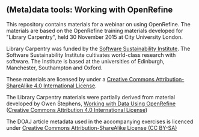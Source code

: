 ## (Meta)data tools: Working with OpenRefine
This repository contains materials for a webinar on using OpenRefine. The materials are based on the OpenRefine training materials developed for "Library Carpentry", held 30 November 2015 at City University London.

Library Carpentry was funded by the [Software Sustainability Institute](http://software.ac.uk/). The Software Sustainability Institute cultivates world-class research with software. The Institute is based at the universities of Edinburgh, Manchester, Southampton and Oxford.

These materials are licensed by under a [Creative Commons Attribution-ShareAlike 4.0 International License](http://creativecommons.org/licenses/by-sa/4.0/).

The Library Carpentry materials were partially derived from material developed by Owen Stephens, [Working with Data Using OpenRefine](http://www.meanboyfriend.com/overdue_ideas/2014/11/working-with-data-using-openrefine/) ([Creative Commons Attribution 4.0 International License](http://creativecommons.org/licenses/by/4.0/))

The DOAJ article metadata used in the accompanying exercises is licenced under [Creative Commons Attribution-ShareAlike License (CC BY-SA)](http://creativecommons.org/licenses/by-sa/4.0/)

